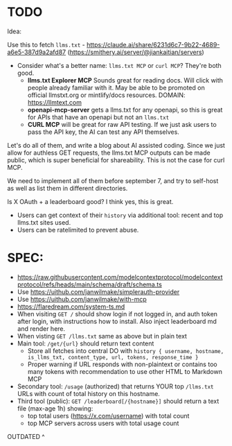 # TODO

Idea:

Use this to fetch `llms.txt` - https://claude.ai/share/6231d6c7-9b22-4689-a6e5-387d9a2afd87 (https://smithery.ai/server/@jiankaitian/servers)

- Consider what's a better name: `llms.txt MCP` or `curl MCP`? They're both good.
  - **llms.txt Explorer MCP** Sounds great for reading docs. Will click with people already familiar with it. May be able to be promoted on official llmstxt.org or mintlify/docs resources. DOMAIN: https://llmtext.com
  - **openapi-mcp-server** gets a llms.txt for any openapi, so this is great for APIs that have an openapi but not an `llms.txt`
  - **CURL MCP** will be great for raw API testing. If we just ask users to pass the API key, the AI can test any API themselves.

Let's do all of them, and write a blog about AI assisted coding. Since we just allow for authless GET requests, the llms.txt MCP outputs can be made public, which is super beneficial for shareability. This is not the case for curl MCP.

We need to implement all of them before september 7, and try to self-host as well as list them in different directories.

Is X OAuth + a leaderboard good? I think yes, this is great.

- Users can get context of their `history` via additional tool: recent and top llms.txt sites used.
- Users can be ratelimited to prevent abuse.

# SPEC:

- https://raw.githubusercontent.com/modelcontextprotocol/modelcontextprotocol/refs/heads/main/schema/draft/schema.ts
- Use https://uithub.com/janwilmake/simplerauth-provider
- Use https://uithub.com/janwilmake/with-mcp
- https://flaredream.com/system-ts.md
- When visiting `GET /` should show login if not logged in, and auth token after login, with instructions how to install. Also inject leaderboard md and render here.
- When visting `GET /llms.txt` same as above but in plain text
- Main tool: `/get/{url}` should return text content
  - Store all fetches into central DO with `history { username, hostname, is_llms_txt, content_type, url, tokens, response_time }`
  - Proper warning if URL responds with non-plaintext or contains too many tokens with recommendation to use other HTML to Markdown MCP
- Secondary tool: `/usage` (authorized) that returns YOUR top `/llms.txt` URLs with count of total history on this hostname.
- Third tool (public): `GET /leaderboard[/{hostname}]` should return a text file (max-age 1h) showing:
  - top total users (https://x.com/username) with total count
  - top MCP servers across users with total usage count

OUTDATED ^
